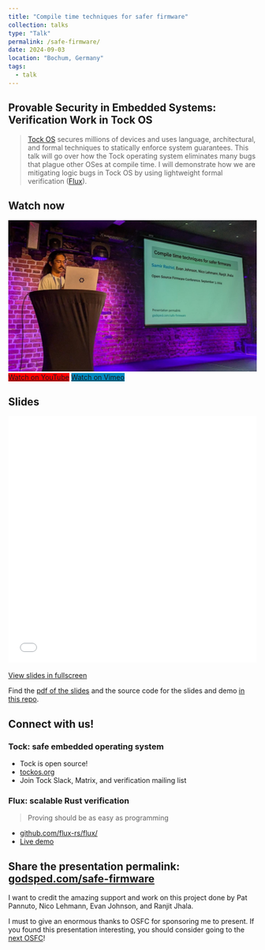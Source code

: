 ```yaml
---
title: "Compile time techniques for safer firmware"
collection: talks
type: "Talk"
permalink: /safe-firmware/
date: 2024-09-03
location: "Bochum, Germany"
tags:
  - talk
---
```


## Provable Security in Embedded Systems: Verification Work in Tock OS

> [Tock OS](https://tockos.org/) secures millions of devices and uses language, architectural, and formal techniques to statically enforce system guarantees. This talk will go over how the Tock operating system eliminates many bugs that plague other OSes at compile time. I will demonstrate how we are mitigating logic bugs in Tock OS by using lightweight formal verification ([Flux](https://github.com/flux-rs/flux)). 

## Watch now

[![](/files/osfc24/img/thumbnail.jpeg)](https://youtu.be/S7LZKfoEkYM)
<a class="btn btn--danger" style="background: red;" href="https://youtu.be/S7LZKfoEkYM">Watch on YouTube</a>
<a class="btn btn--danger" style="background: #008abf;" href="https://vimeo.com/1007735603">Watch on Vimeo</a>

## Slides

<iframe src="/files/osfc24/slides.html" width="100%" height="500px" style="border:none;"></iframe>

<a class="btn" href="/files/osfc24/slides.html">View slides in fullscreen</a>


Find the [pdf of the slides](https://github.com/Samir-Rashid/osfc24-tockos-lightweight-verification/blob/master/slides.pdf) and the source code for the slides and demo [in this repo](https://github.com/Samir-Rashid/osfc24-tockos-lightweight-verification).

## Connect with us!
### Tock: safe embedded operating system
- Tock is open source!
- [tockos.org](https://tockos.org/)
- Join Tock Slack, Matrix, and verification mailing list

### Flux: scalable Rust verification
> Proving should be as easy as programming 

- [github.com/flux-rs/flux/](https://github.com/flux-rs/flux/)
- [Live demo](https://flux.programming.systems/)

## Share the presentation permalink: [godsped.com/safe-firmware](https://godsped.com/safe-firmware/)

I want to credit the amazing support and work on this project done by Pat Pannuto, Nico Lehmann, Evan Johnson, and Ranjit Jhala. 

I must to give an enormous thanks to OSFC for sponsoring me to present. If you found this presentation interesting, you should consider going to the [next OSFC](https://www.osfc.io/)!
